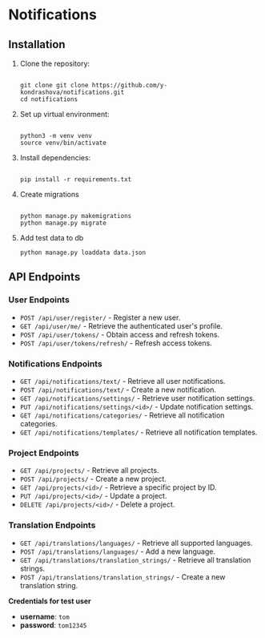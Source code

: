 # Notifications

## Installation

1. Clone the repository:
    ```shell
    
    git clone git clone https://github.com/y-kondrashova/notifications.git
    cd notifications
    ```
2. Set up virtual environment:
   ```shell
   
   python3 -m venv venv
   source venv/bin/activate
   ```

3. Install dependencies:
   ```shell
   
   pip install -r requirements.txt
   ```

4. Create migrations
   ```shell
   
   python manage.py makemigrations
   python manage.py migrate
   ```
   
5. Add test data to db
   ```shell
   python manage.py loaddata data.json
   ```

## API Endpoints

### User Endpoints

 - `POST /api/user/register/` - Register a new user.
 - `GET /api/user/me/` - Retrieve the authenticated user's profile.
 - `POST /api/user/tokens/` - Obtain access and refresh tokens.
 - `POST /api/user/tokens/refresh/` - Refresh access tokens.

### Notifications Endpoints

 - `GET /api/notifications/text/` - Retrieve all user notifications.
 - `POST /api/notifications/text/` - Create a new notification.
 - `GET /api/notifications/settings/` - Retrieve user notification settings.
 - `PUT /api/notifications/settings/<id>/` - Update notification settings.
 - `GET /api/notifications/categories/` - Retrieve all notification categories.
 - `GET /api/notifications/templates/` - Retrieve all notification templates.

### Project Endpoints

 - `GET /api/projects/` - Retrieve all projects.
 - `POST /api/projects/` - Create a new project.
 - `GET /api/projects/<id>/` - Retrieve a specific project by ID.
 - `PUT /api/projects/<id>/` - Update a project.
 - `DELETE /api/projects/<id>/` - Delete a project.

### Translation Endpoints

 - `GET /api/translations/languages/` - Retrieve all supported languages.
 - `POST /api/translations/languages/` - Add a new language.
 - `GET /api/translations/translation_strings/` - Retrieve all translation strings.
 - `POST /api/translations/translation_strings/` - Create a new translation string.

**Credentials for test user**

 - **username**: `tom`
 - **password**: `tom12345`
